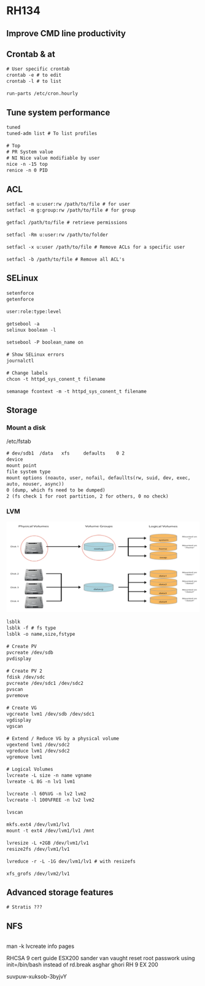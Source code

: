 # RH134

## Improve CMD line productivity

## Crontab & at

```Shell
# User specific crontab
crontab -e # to edit
crontab -l # to list

run-parts /etc/cron.hourly
```

## Tune system performance

```Shell
tuned
tuned-adm list # To list profiles

# Top
# PR System value
# NI Nice value modifiable by user
nice -n -15 top
renice -n 0 PID
```

## ACL

```Shell
setfacl -m u:user:rw /path/to/file # for user
setfacl -m g:group:rw /path/to/file # for group

getfacl /path/to/file # retrieve permissions

setfacl -Rm u:user:rw /path/to/folder

setfacl -x u:user /path/to/file # Remove ACLs for a specific user

setfacl -b /path/to/file # Remove all ACL's
```

## SELinux

```Shell
setenforce
getenforce

user:role:type:level

getsebool -a
selinux boolean -l

setsebool -P boolean_name on

# Show SELinux errors
journalctl

# Change labels
chcon -t httpd_sys_conent_t filename

semanage fcontext -m -t httpd_sys_conent_t filename
```

## Storage

### Mount a disk

/etc/fstab

```Shell
# dev/sdb1  /data   xfs     defaults    0 2
device
mount point
file system type
mount options (noauto, user, nofail, defaullts(rw, suid, dev, exec, auto, nouser, async))
0 (dump, which fs need to be dumped) 
2 (fs check 1 for root partition, 2 for others, 0 no check)
```

### LVM

![alt text](images/image3.png)

```Shell
lsblk
lsblk -f # fs type
lsblk -o name,size,fstype

# Create PV
pvcreate /dev/sdb
pvdisplay

# Create PV 2
fdisk /dev/sdc
pvcreate /dev/sdc1 /dev/sdc2
pvscan
pvremove

# Create VG
vgcreate lvm1 /dev/sdb /dev/sdc1
vgdisplay
vgscan

# Extend / Reduce VG by a physical volume
vgextend lvm1 /dev/sdc2
vgreduce lvm1 /dev/sdc2
vgremove lvm1

# Logical Volumes
lvcreate -L size -n name vgname
lvreate -L 8G -n lv1 lvm1

lvcreate -l 60%VG -n lv2 lvm2
lvcreate -l 100%FREE -n lv2 lvm2

lvscan

mkfs.ext4 /dev/lvm1/lv1
mount -t ext4 /dev/lvm1/lv1 /mnt

lvresize -L +2GB /dev/lvm1/lv1
resize2fs /dev/lvm1/lv1

lvreduce -r -L -1G dev/lvm1/lv1 # with resizefs

xfs_grofs /dev/lvm2/lv1
```

## Advanced storage features

```Shell
# Stratis ???

```

## NFS

```Shell

```

man -k lvcreate
info pages

RHCSA 9 cert guide ESX200 sander van vaught
reset root passwork using init=/bin/bash instead of rd.break
asghar ghori RH 9 EX 200

suvpuw-xuksob-3byjvY